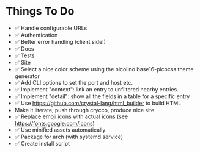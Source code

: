 # Things To Do

* ✅ Handle configurable URLs
* ✅ Authentication
* ✅ Better error handling (client side!)
* ✅ Docs
* ✅ Tests
* ✅ Site
* ✅ Select a nice color scheme using the nicolino base16-picocss theme generator
* ✅ Add CLI options to set the port and host etc.
* ✅ Implement "context": link an entry to unfiltered nearby entries.
* ✅ Implement "detail": show all the fields in a table for a specific entry
* ✅ Use <https://github.com/crystal-lang/html_builder> to build HTML
* Make it literate, push through crycco, produce nice site
* ✅ Replace emoji icons with actual icons (see https://fonts.google.com/icons)
* ✅ Use minified assets automatically
* ✅ Package for arch (with systemd service)
* ✅ Create install script
